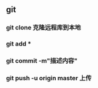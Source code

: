 ## git 
### git clone  <url>  克隆远程库到本地
### git add *
### git commit -m"描述内容"
### git push -u origin master 上传
